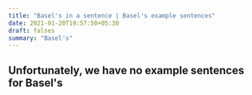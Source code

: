 ```yaml
---
title: "Basel's in a sentence | Basel's example sentences"
date: 2021-01-20T19:57:50+05:30
draft: falses
summary: "Basel's"
---
```

## Unfortunately, we have no example sentences for Basel's                 
